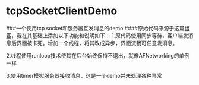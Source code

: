 # tcpSocketClientDemo

###一个使用tcp socket和服务器互发消息的demo
####原始代码来源于这篇[博客](http://www.jianshu.com/p/cc756016243b "")，我在其基础上添加以下功能和说明如下：
1.原代码使用同步等待，客户端发消息后界面被卡死。增加一个线程，将其改成异步，界面流畅可任意发消息。

2.线程使用runloop技术使其在后台始终保持不退出，就像AFNetworking的单例一样

3.使用timer模拟服务器接收消息，这是一个demo并未处理各种异常
